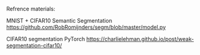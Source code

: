 Refrence materials:

MNIST + CIFAR10 Semantic Segmentation
https://github.com/RobRomijnders/segm/blob/master/model.py

CIFAR10 segmentation PyTorch 
https://charlielehman.github.io/post/weak-segmentation-cifar10/